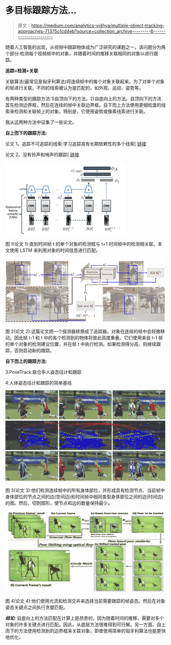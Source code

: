 # 多目标跟踪方法…

> 原文：<https://medium.com/analytics-vidhya/multiple-object-tracking-approaches-71375c1cd4eb?source=collection_archive---------6----------------------->

随着人工智能的出现，从视频中跟踪物体成为广泛研究的课题之一。该问题分为两个部分:检测每个视频帧中的对象，并随着时间的推移关联相同的对象以进行跟踪。

**追踪=检测+关联**

关联算法(最常见是匈牙利算法)将连续帧中的每个对象关联起来。为了对单个对象的帧进行关联，不同的线索被认为是匹配的，如外观、运动、姿势等。

有两种类型的跟踪方法:1)自顶向下的方法，2)自底向上的方法。自顶向下的方法首先检测边界框，然后在连续的帧中关联边界框。自下而上方法使用更细粒度的线索来检测和关联帧上的对象。特别是，它使用姿势或像素线索进行关联。

我从这两种方法中征集了一些论文。

**自上而下的跟踪方法:**

论文 1。追踪不可追踪的线索:学习追踪具有长期依赖性的多个线索[ [链接](https://arxiv.org/abs/1701.01909)

论文 2。没有铃声和哨声的跟踪[ [链接](https://arxiv.org/abs/1903.05625)

![](img/153d042c85ddae58da5a0d8b41c9aa4d.png)

图 1(论文 1):直到时间帧 t 的单个对象的检测框与 t+1 时间帧中的检测相关联。本文使用 LSTM 来利用对象的时间信息进行匹配。

![](img/8f3b6e7b1c945630cc26083fec5ff19f.png)

图 2(论文 2):这篇论文把一个探测器转换成了追踪器。对象在连续的帧中会轻微移动。因此帧 t-1 和 t 中的各个检测到的物体将彼此高度重叠。它们使用来自 t-1 帧的单个对象的检测建议位置，并在帧 t 中执行检测。如果检测得分高，则继续跟踪，否则启动新的跟踪。

**自下而上的跟踪方法:**

3.PoseTrack:联合多人姿态估计和跟踪

4.人体姿态估计和跟踪的简单基线

![](img/fffac29ca9e6a077238f480dda7b4a12.png)

图 3(论文 3):他们检测连续帧中的所有身体部位，并形成具有检测节点、当前帧中身体部位的节点之间的边(空间边)和时间帧中相同类型身体部位之间的边(时间边)的图。然后，切割图形，使节点和边的数量保持最少。

![](img/9575ad6b610e9b3580b2b5f97a103a55.png)

图 4(论文 4):他们使用光流和检测交并来选择当前需要跟踪的帧姿态。然后在对象姿态关键点之间执行贪婪匹配。

***结论:*** 自底向上的方法匹配在计算上是昂贵的，因为随着时间的推移，需要对多个对象的许多关键点进行匹配。因此，从底层方法很难得到可行解。另一方面，自上而下的方法使用检测到的边界框来关联对象，即使使用简单的匈牙利算法也能更快地优化。